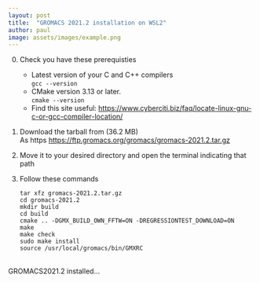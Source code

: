 ```yaml
---
layout: post
title:  "GROMACS 2021.2 installation on WSL2"
author: paul
image: assets/images/example.png
---
```


0. Check you have these prerequisties
   - Latest version of your C and C++ compilers <br>
      `gcc --version` <br>
   - CMake version 3.13 or later. <br>
      `cmake --version` <br>
   - Find this site useful: https://www.cyberciti.biz/faq/locate-linux-gnu-c-or-gcc-compiler-location/

1. Download the tarball from (36.2 MB) <br>
   As https https://ftp.gromacs.org/gromacs/gromacs-2021.2.tar.gz

2. Move it to your desired directory and open the terminal indicating that path

3. Follow these commands

   `tar xfz gromacs-2021.2.tar.gz` <br>
   `cd gromacs-2021.2` <br>
   `mkdir build` <br>
   `cd build` <br>
   `cmake .. -DGMX_BUILD_OWN_FFTW=ON -DREGRESSIONTEST_DOWNLOAD=ON` <br>
   `make` <br>
   `make check` <br>
   `sudo make install` <br>
   `source /usr/local/gromacs/bin/GMXRC` <br>

<br>
GROMACS2021.2 installed...
